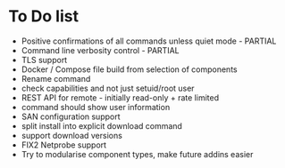 # To Do list

* Positive confirmations of all commands unless quiet mode - PARTIAL
* Command line verbosity control - PARTIAL
* TLS support
* Docker / Compose file build from selection of components
* Rename command
* check capabilities and not just setuid/root user
* REST API for remote - initially read-only + rate limited
* command should show user information
* SAN configuration support
* split install into explicit download command
* support download versions
* FIX2 Netprobe support
* Try to modularise component types, make future addins easier